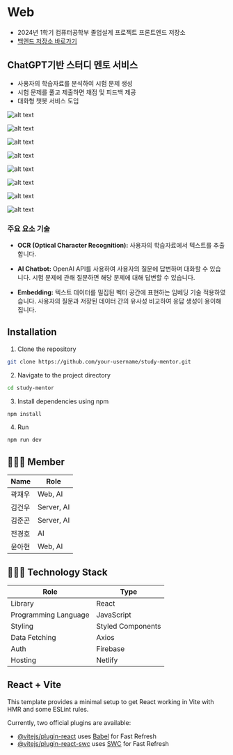 # Web

-   2024년 1학기 컴퓨터공학부 졸업설계 프로젝트 프론트엔드 저장소
-   [백엔드 저장소 바로가기](https://github.com/jaewoogwak/flask-server)

## ChatGPT기반 스터디 멘토 서비스

-   사용자의 학습자료를 분석하여 시험 문제 생성
-   시험 문제를 풀고 제출하면 채점 및 피드백 제공
-   대화형 챗봇 서비스 도입

![alt text](로그인화면.png)

![alt text](<시험 문제 설정 화면.png>)

![alt text](<시험 문제 스타일 설정 화면.png>)

![alt text](<시험 문제 화면2.png>)

![alt text](<채점 중 화면 .png>)

![alt text](<채점 완료 화면.png>)

![alt text](<피드백 화면.png>)

![alt text](<챗봇 화면.png>)

### 주요 요소 기술

-   **OCR (Optical Character Recognition):** 사용자의 학습자료에서 텍스트를 추출합니다.

-   **AI Chatbot:** OpenAI API를 사용하여 사용자의 질문에 답변하며 대화할 수 있습니다. 시험 문제에 관해 질문하면 해당 문제에 대해 답변할 수 있습니다.

-   **Embedding:** 텍스트 데이터를 밀집된 벡터 공간에 표현하는 임베딩 기술 적용하였습니다. 사용자의 질문과 저장된 데이터 간의 유사성 비교하여 응답 생성이 용이해집니다.

## Installation

1. Clone the repository

```bash
git clone https://github.com/your-username/study-mentor.git
```

2. Navigate to the project directory

```bash
cd study-mentor
```

3. Install dependencies using npm

```bash
npm install
```

4. Run

```bash
npm run dev
```

## 👨🏻‍💻 Member

| Name   | Role       |
| ------ | ---------- |
| 곽재우 | Web, AI    |
| 김건우 | Server, AI |
| 김준곤 | Server, AI |
| 전경호 | AI         |
| 윤아현 | Web, AI    |

## 🧑🏻‍🔧 Technology Stack

| Role                 | Type              |
| -------------------- | ----------------- |
| Library              | React             |
| Programming Language | JavaScript        |
| Styling              | Styled Components |
| Data Fetching        | Axios             |
| Auth                 | Firebase          |
| Hosting              | Netlify           |

## React + Vite

This template provides a minimal setup to get React working in Vite with HMR and some ESLint rules.

Currently, two official plugins are available:

-   [@vitejs/plugin-react](https://github.com/vitejs/vite-plugin-react/blob/main/packages/plugin-react/README.md) uses [Babel](https://babeljs.io/) for Fast Refresh
-   [@vitejs/plugin-react-swc](https://github.com/vitejs/vite-plugin-react-swc) uses [SWC](https://swc.rs/) for Fast Refresh
